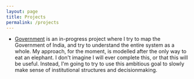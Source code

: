 ```yaml
---
layout: page
title: Projects
permalink: /projects
---
```


* [Government](/government) is an in-progress project where I try to map the Government of India, and try to understand the entire system as a whole. My approach, for the moment, is modelled after the only way to eat an elephant. I don't imagine I will ever complete this, or that this will be useful. Instead, I'm going to try to use this ambitious goal to slowly make sense of institutional structures and decisionmaking. 

